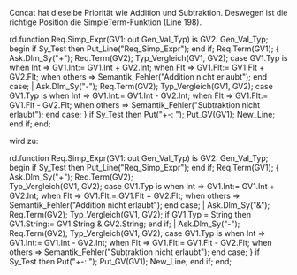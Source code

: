 Concat hat dieselbe Priorität wie Addition und Subtraktion.
Deswegen ist die richtige Position die SimpleTerm-Funktion (Line 198).

   rd.function Req.Simp_Expr(GV1: out Gen_Val_Typ) is
      GV2: Gen_Val_Typ;
   begin
                                    if Sy_Test then Put_Line("Req_Simp_Expr"); end if;
      Req.Term(GV1);
        { Ask.Dlm_Sy("+");
            Req.Term(GV2);          Typ_Vergleich(GV1, GV2);
                                    case GV1.Typ is
                                    when Int => GV1.Int:= GV1.Int + GV2.Int;
                                    when Flt => GV1.Flt:= GV1.Flt + GV2.Flt;
                                    when others => Semantik_Fehler("Addition nicht erlaubt");
                                    end case;
        | Ask.Dlm_Sy("-");
            Req.Term(GV2);          Typ_Vergleich(GV1, GV2);
                                    case GV1.Typ is
                                    when Int => GV1.Int:= GV1.Int - GV2.Int;
                                    when Flt => GV1.Flt:= GV1.Flt - GV2.Flt;
                                    when others => Semantik_Fehler("Subtraktion nicht erlaubt");
                                    end case;
        }
                                    if Sy_Test then Put("+-: "); Put_GV(GV1); New_Line; end if;
   end;
       
wird zu:

   rd.function Req.Simp_Expr(GV1: out Gen_Val_Typ) is
        GV2: Gen_Val_Typ;
   begin
        if Sy_Test then 
            Put_Line("Req_Simp_Expr"); 
        end if;
        Req.Term(GV1);
        {
            Ask.Dlm_Sy("+");
            Req.Term(GV2);          
            Typ_Vergleich(GV1, GV2);
            case GV1.Typ is
                when Int => GV1.Int:= GV1.Int + GV2.Int;
                when Flt => GV1.Flt:= GV1.Flt + GV2.Flt;
                when others => Semantik_Fehler("Addition nicht erlaubt");
            end case;
        | 
            Ask.Dlm_Sy("&");
            Req.Term(GV2);
            Typ_Vergleich(GV1, GV2);
            if GV1.Typ = String then 
                 GV1.String:= GV1.String & GV2.String;
            end if;
        | 
            Ask.Dlm_Sy("-");
            Req.Term(GV2);
            Typ_Vergleich(GV1, GV2);
            case GV1.Typ is
                when Int => GV1.Int:= GV1.Int - GV2.Int;
                when Flt => GV1.Flt:= GV1.Flt - GV2.Flt;
                when others => Semantik_Fehler("Subtraktion nicht erlaubt");
            end case;
        }
        if Sy_Test then Put("+-: "); Put_GV(GV1); New_Line; end if;
    end;